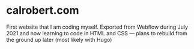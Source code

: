 # calrobert.com
First website that I am coding myself. Exported from Webflow during July 2021 and now learning to code in HTML and CSS — plans to rebuild from the ground up later (most likely with Hugo)
